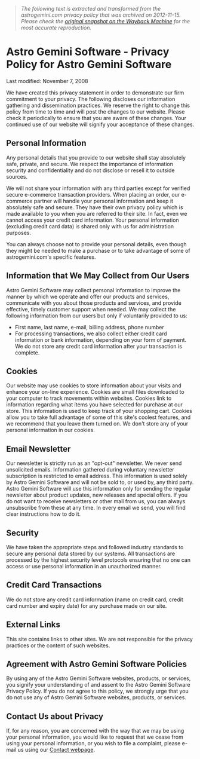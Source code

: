 > *The following text is extracted and transformed from the astrogemini.com privacy policy that was archived on 2012-11-15. Please check the [original snapshot on the Wayback Machine](https://web.archive.org/web/20121115104022id_/http%3A//www.astrogemini.com/policy.html) for the most accurate reproduction.*

# Astro Gemini Software - Privacy Policy for Astro Gemini Software

Last modified: November 7, 2008 

We have created this privacy statement in order to demonstrate our firm commitment to your privacy. The following discloses our information gathering and dissemination practices. We reserve the right to change this policy from time to time and will post the changes to our website. Please check it periodically to ensure that you are aware of these changes. Your continued use of our website will signify your acceptance of these changes. 

## Personal Information

Any personal details that you provide to our website shall stay absolutely safe, private, and secure. We respect the importance of information security and confidentiality and do not disclose or resell it to outside sources. 

We will not share your information with any third parties except for verified secure e-commerce transaction providers. When placing an order, our e-commerce partner will handle your personal information and keep it absolutely safe and secure. They have their own privacy policy which is made available to you when you are referred to their site. In fact, even we cannot access your credit card information. Your personal information (excluding credit card data) is shared only with us for administration purposes. 

You can always choose not to provide your personal details, even though they might be needed to make a purchase or to take advantage of some of astrogemini.com's specific features. 

## Information that We May Collect from Our Users

Astro Gemini Software may collect personal information to improve the manner by which we operate and offer our products and services, communicate with you about those products and services, and provide effective, timely customer support when needed. We may collect the following information from our users but only if voluntarily provided to us: 

  * First name, last name, e-mail, billing address, phone number 
  * For processing transactions, we also collect either credit card information or bank information, depending on your form of payment. We do not store any credit card information after your transaction is complete. 



## Cookies

Our website may use cookies to store information about your visits and enhance your on-line experience. Cookies are small files downloaded to your computer to track movements within websites. Cookies link to information regarding what items you have selected for purchase at our store. This information is used to keep track of your shopping cart. Cookies allow you to take full advantage of some of this site's coolest features, and we recommend that you leave them turned on. We don't store any of your personal information in our cookies. 

## Email Newsletter

Our newsletter is strictly run as an "opt-out" newsletter. We never send unsolicited emails. Information gathered during voluntary newsletter subscription is restricted to email address. This information is used solely by Astro Gemini Software and will not be sold to, or used by, any third party. Astro Gemini Software will use this information only for sending the regular newsletter about product updates, new releases and special offers. If you do not want to receive newsletters or other mail from us, you can always unsubscribe from these at any time. In every email we send, you will find clear instructions how to do it. 

## Security

We have taken the appropriate steps and followed industry standards to secure any personal data stored by our systems. All transactions are processed by the highest security level protocols ensuring that no one can access or use personal information in an unauthorized manner. 

## Credit Card Transactions

We do not store any credit card information (name on credit card, credit card number and expiry date) for any purchase made on our site. 

## External Links

This site contains links to other sites. We are not responsible for the privacy practices or the content of such websites. 

## Agreement with Astro Gemini Software Policies

By using any of the Astro Gemini Software websites, products, or services, you signify your understanding of and assent to the Astro Gemini Software Privacy Policy. If you do not agree to this policy, we strongly urge that you do not use any of Astro Gemini Software websites, products, or services. 

## Contact Us about Privacy

If, for any reason, you are concerned with the way that we may be using your personal information, you would like to request that we cease from using your personal information, or you wish to file a complaint, please e-mail us using our [Contact webpage](https://web.archive.org/web/20121115104022id_/http%3A//www.astrogemini.com/support/customer-service.html). 
